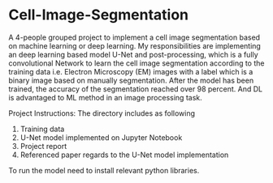 # Cell-Image-Segmentation
A 4-people grouped project to implement a cell image segmentation based on machine learning or deep learning. My responsibilities are implementing an deep learning based model U-Net and post-processing, which is a fully convolutional Network to learn the cell image segmentation according to the training data i.e. Electron Microscopy (EM) images with a label which is a binary image based on manually segmentation. After the model has been trained, the accuracy of the segmentation reached over 98 percent. And DL is advantaged to ML method in an image processing task.

Project Instructions: 
The directory includes as following
1. Training data
2. U-Net model implemented on Jupyter Notebook
3. Project report
4. Referenced paper regards to the U-Net model implementation

To run the model need to install relevant python libraries.
